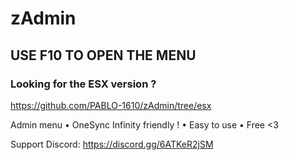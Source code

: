 # zAdmin
## USE F10 TO OPEN THE MENU
### Looking for the ESX version ?
https://github.com/PABLO-1610/zAdmin/tree/esx

Admin menu
• OneSync Infinity friendly !
• Easy to use
• Free <3

Support Discord: https://discord.gg/6ATKeR2jSM
